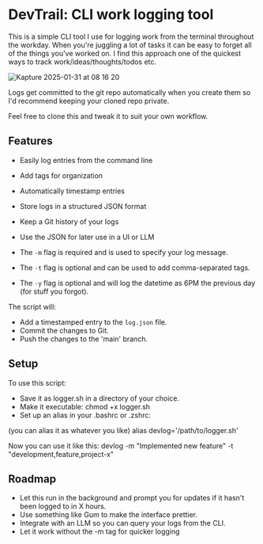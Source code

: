 # DevTrail: CLI work logging tool

This is a simple CLI tool I use for logging work from the terminal throughout the workday. When you're juggling a lot of tasks it can be easy to forget all of the things you've worked on. I find this approach one of the quickest ways to track work/ideas/thoughts/todos etc.

![Kapture 2025-01-31 at 08 16 20](https://github.com/user-attachments/assets/f2e179e6-b13e-40f1-9185-9d781233c6b0)

Logs get committed to the git repo automatically when you create them so I'd recommend keeping your cloned repo private.

Feel free to clone this and tweak it to suit your own workflow.

## Features

- Easily log entries from the command line
- Add tags for organization
- Automatically timestamp entries
- Store logs in a structured JSON format
- Keep a Git history of your logs
- Use the JSON for later use in a UI or LLM 

- The `-m` flag is required and is used to specify your log message.
- The `-t` flag is optional and can be used to add comma-separated tags. 
- The `-y` flag is optional and will log the datetime as 6PM the previous day (for stuff you forgot).

The script will:

- Add a timestamped entry to the `log.json` file.
- Commit the changes to Git.
- Push the changes to the 'main' branch.

## Setup

To use this script:

- Save it as logger.sh in a directory of your choice.
- Make it executable: chmod +x logger.sh
- Set up an alias in your .bashrc or .zshrc:

(you can alias it as whatever you like)
alias devlog='/path/to/logger.sh'

Now you can use it like this:
devlog -m "Implemented new feature" -t "development,feature,project-x"

## Roadmap

- Let this run in the background and prompt you for updates if it hasn't been logged to in X hours.
- Use something like Gum to make the interface prettier.
- Integrate with an LLM so you can query your logs from the CLI.
- Let it work without the -m tag for quicker logging

